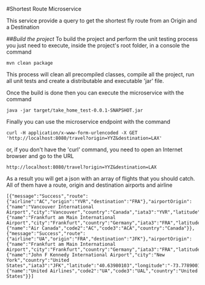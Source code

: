 #Shortest Route Microservice

This service provide a query to get the shortest fly route from an Origin and a Destination

##_Build the project_
To build the project and perform the unit testing process you just need to execute, inside the project's root folder,  in a console the command
```
mvn clean package
```
This process will clean all precompiled classes, compile all the project, run all unit tests and create a distributable and executable 'jar' file.

Once the build is done then you can execute the microservice with the command

```
java -jar target/take_home_test-0.0.1-SNAPSHOT.jar
```
Finally you can use the microservice endpoint with the command

```
curl -H application/x-www-form-urlencoded -X GET 'http://localhost:8080/travel?origin=YYZ&destination=LAX'
```
or, if you don't have the 'curl' command, you need to open an Internet browser and go to the URL
```
http://localhost:8080/travel?origin=YYZ&destination=LAX
```
As a result you will get a json with an array of flights that you should catch.  All of them have a route, origin and destination airports and airline
```
[{"message":"Success","route":{"airline":"AC","origin":"YVR","destination":"FRA"},"airportOrigin":{"name":"Vancouver International Airport","city":"Vancouver","country":"Canada","iata3":"YVR","latitude":"49.19390106","longitude":"-123.1839981"},"airportDestination":{"name":"Frankfurt am Main International Airport","city":"Frankfurt","country":"Germany","iata3":"FRA","latitude":"50.0333333","longitude":"8.5705556"},"airline":{"name":"Air Canada","code2":"AC","code3":"ACA","country":"Canada"}},{"message":"Success","route":{"airline":"UA","origin":"FRA","destination":"JFK"},"airportOrigin":{"name":"Frankfurt am Main International Airport","city":"Frankfurt","country":"Germany","iata3":"FRA","latitude":"50.0333333","longitude":"8.5705556"},"airportDestination":{"name":"John F Kennedy International Airport","city":"New York","country":"United States","iata3":"JFK","latitude":"40.63980103","longitude":"-73.77890015"},"airline":{"name":"United Airlines","code2":"UA","code3":"UAL","country":"United States"}}]
```
